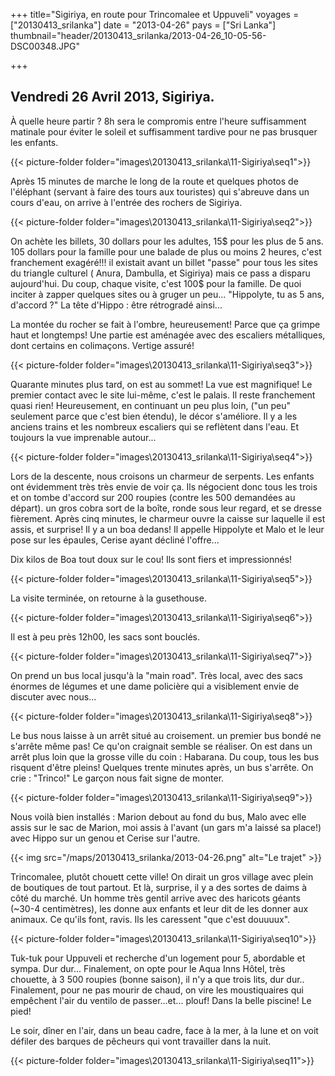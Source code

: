 +++
title="Sigiriya, en route pour Trincomalee et Uppuveli"
voyages = ["20130413_srilanka"]
date = "2013-04-26"
pays = ["Sri Lanka"]
thumbnail="header/20130413_srilanka/2013-04-26_10-05-56-DSC00348.JPG"

+++


## Vendredi 26 Avril 2013, Sigiriya.

À quelle heure partir ? 8h sera le compromis entre l'heure suffisamment matinale pour éviter le soleil et suffisamment tardive pour ne pas brusquer les enfants.

{{< picture-folder folder="images\20130413_srilanka\11-Sigiriya\seq1">}}


Après 15 minutes de marche le long de la route et quelques photos de l'éléphant (servant à faire des tours aux touristes) qui s'abreuve dans un cours d'eau, on arrive à l'entrée des rochers de Sigiriya. 


{{< picture-folder folder="images\20130413_srilanka\11-Sigiriya\seq2">}}

On achète les billets, 30 dollars pour les adultes, 15$ pour les plus de 5 ans. 105 dollars pour la famille pour une balade de plus ou moins 2 heures, c'est franchement exagéré!!! il existait avant un billet "passe" pour tous les sites du triangle culturel ( Anura, Dambulla, et Sigiriya) mais ce pass a disparu aujourd'hui. Du coup, chaque visite, c'est 100$ pour la famille. De quoi inciter à zapper quelques sites ou à gruger un peu... "Hippolyte, tu as 5 ans, d'accord ?" La tête d'Hippo : être rétrogradé ainsi...

La montée du rocher se fait à l'ombre, heureusement! Parce que ça grimpe haut et longtemps! Une partie est aménagée avec des escaliers métalliques, dont certains en colimaçons. Vertige assuré!

{{< picture-folder folder="images\20130413_srilanka\11-Sigiriya\seq3">}}

Quarante minutes plus tard, on est au sommet! La vue est magnifique! Le premier contact avec le site lui-même, c'est le palais. Il reste franchement quasi rien!
Heureusement, en continuant un peu plus loin, ("un peu" seulement parce que c'est bien étendu), le décor s'améliore. Il y a les anciens trains et les nombreux escaliers qui se reflètent dans l'eau. Et  toujours la vue imprenable autour...

{{< picture-folder folder="images\20130413_srilanka\11-Sigiriya\seq4">}}


Lors de la descente, nous croisons un charmeur de serpents. Les enfants ont évidemment très très envie de voir ça. Ils négocient donc tous les trois et on tombe d'accord sur 200 roupies (contre les 500 demandées au départ). un gros cobra sort de la boîte, ronde sous leur regard, et se dresse fièrement. Après cinq minutes, le charmeur ouvre la caisse sur laquelle il est assis, et surprise! Il y a un boa dedans! Il appelle Hippolyte et Malo et le leur pose sur les épaules, Cerise ayant décliné l'offre...

Dix kilos de Boa tout doux sur le cou! Ils sont fiers et impressionnés!

{{< picture-folder folder="images\20130413_srilanka\11-Sigiriya\seq5">}}

La visite terminée, on retourne à la gusethouse.

{{< picture-folder folder="images\20130413_srilanka\11-Sigiriya\seq6">}}

Il est à peu près 12h00, les sacs sont bouclés. 

{{< picture-folder folder="images\20130413_srilanka\11-Sigiriya\seq7">}}


On prend un bus local  jusqu'à la "main road". Très local, avec des sacs énormes de légumes et une dame policière qui a visiblement envie de discuter avec nous...

{{< picture-folder folder="images\20130413_srilanka\11-Sigiriya\seq8">}}

Le bus nous laisse à un arrêt situé au croisement. un premier bus bondé ne s'arrête même pas! Ce qu'on craignait semble se réaliser. On est dans un arrêt plus loin que la grosse ville du coin : Habarana. Du coup, tous les bus risquent d'être pleins! Quelques trente minutes après, un bus s'arrête. On crie : "Trinco!" Le garçon nous fait signe de monter.

{{< picture-folder folder="images\20130413_srilanka\11-Sigiriya\seq9">}}

Nous voilà bien installés : Marion debout au fond du bus, Malo avec elle assis sur le sac de Marion, moi assis à l'avant (un gars m'a laissé sa place!) avec Hippo sur un genou et Cerise sur l'autre.

{{< img src="/maps/20130413_srilanka/2013-04-26.png" alt="Le trajet" >}}

Trincomalee, plutôt chouett cette ville! On dirait un gros village avec plein de boutiques de tout partout. Et là, surprise, il y a des sortes de daims à côté du marché. Un homme très gentil arrive avec des haricots géants (~30-4 centimètres), les donne aux enfants et leur dit de les donner aux animaux. Ce qu'ils font, ravis. Ils les caressent "que c'est douuuux". 

{{< picture-folder folder="images\20130413_srilanka\11-Sigiriya\seq10">}}

Tuk-tuk pour Uppuveli et recherche d'un logement pour 5, abordable et sympa. Dur dur... Finalement, on opte pour le Aqua Inns Hôtel, très chouette, à 3 500 roupies (bonne saison), il n'y a que trois lits, dur dur.. Finalement, pour ne pas mourir de chaud, on vire les moustiquaires qui empêchent l'air du ventilo de passer...et... plouf! Dans la belle piscine! Le pied!

Le soir, dîner en l'air, dans un beau cadre, face à la mer, à la lune et on voit défiler des barques de pêcheurs qui vont travailler dans la nuit.

{{< picture-folder folder="images\20130413_srilanka\11-Sigiriya\seq11">}}



